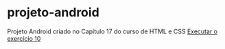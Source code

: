 # projeto-android
Projeto Android criado no Capítulo 17 do curso de HTML e CSS
<a href="https://luissallles.github.io/html-css/projeto-android/">Executar o exercício 10</a>
